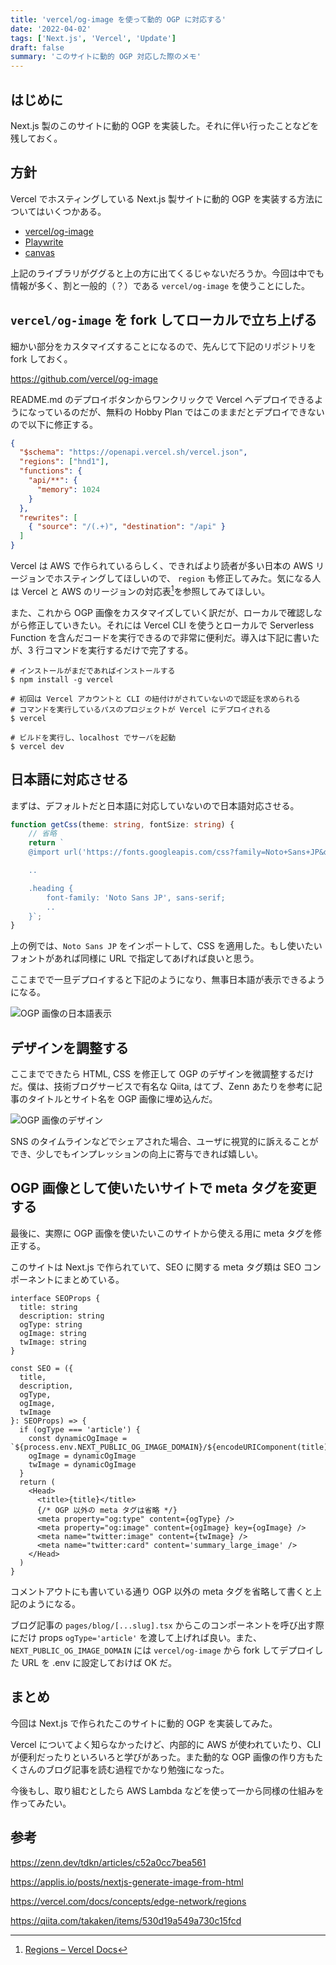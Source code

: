 ```yaml
---
title: 'vercel/og-image を使って動的 OGP に対応する'
date: '2022-04-02'
tags: ['Next.js', 'Vercel', 'Update']
draft: false
summary: 'このサイトに動的 OGP 対応した際のメモ'
---
```


## はじめに

Next.js 製のこのサイトに動的 OGP を実装した。それに伴い行ったことなどを残しておく。

## 方針

Vercel でホスティングしている Next.js 製サイトに動的 OGP を実装する方法についてはいくつかある。

- [vercel/og-image](https://github.com/vercel/og-image)
- [Playwrite](https://playwright.dev/)
- [canvas](https://www.npmjs.com/package/canvas)

上記のライブラリがググると上の方に出てくるじゃないだろうか。今回は中でも情報が多く、割と一般的（？）である `vercel/og-image` を使うことにした。

## `vercel/og-image` を fork してローカルで立ち上げる

細かい部分をカスタマイズすることになるので、先んじて下記のリポジトリを fork しておく。

https://github.com/vercel/og-image

README.md のデプロイボタンからワンクリックで Vercel へデプロイできるようになっているのだが、無料の Hobby Plan ではこのままだとデプロイできないので以下に修正する。

```json:vercel.json {2-3, 6} showLineNumbers
{
  "$schema": "https://openapi.vercel.sh/vercel.json",
  "regions": ["hnd1"],
  "functions": {
    "api/**": {
      "memory": 1024
    }
  },
  "rewrites": [
    { "source": "/(.+)", "destination": "/api" }
  ]
}
```

Vercel は AWS で作られているらしく、できればより読者が多い日本の AWS リージョンでホスティングしてほしいので、 `region` も修正してみた。気になる人は Vercel と AWS のリージョンの対応表[^1]を参照してみてほしい。

また、これから OGP 画像をカスタマイズしていく訳だが、ローカルで確認しながら修正していきたい。それには Vercel CLI を使うとローカルで Serverless Function を含んだコードを実行できるので非常に便利だ。導入は下記に書いたが、3 行コマンドを実行するだけで完了する。

```shell
# インストールがまだであればインストールする
$ npm install -g vercel

# 初回は Vercel アカウントと CLI の紐付けがされていないので認証を求められる
# コマンドを実行しているパスのプロジェクトが Vercel にデプロイされる
$ vercel

# ビルドを実行し、localhost でサーバを起動
$ vercel dev
```

## 日本語に対応させる

まずは、デフォルトだと日本語に対応していないので日本語対応させる。

```ts:api/_lib/template.ts showLineNumbers
function getCss(theme: string, fontSize: string) {
    // 省略
    return `
    @import url('https://fonts.googleapis.com/css?family=Noto+Sans+JP&display=swap');

    ..

    .heading {
        font-family: 'Noto Sans JP', sans-serif;
        ..
    }`;
}
```

上の例では、`Noto Sans JP` をインポートして、CSS を適用した。もし使いたいフォントがあれば同様に URL で指定してあげれば良いと思う。

ここまでで一旦デプロイすると下記のようになり、無事日本語が表示できるようになる。

![OGP 画像の日本語表示](https://i.imgur.com/jcu9b1l.webp)

## デザインを調整する

ここまでできたら HTML, CSS を修正して OGP のデザインを微調整するだけだ。僕は、技術ブログサービスで有名な Qiita, はてブ、Zenn あたりを参考に記事のタイトルとサイト名を OGP 画像に埋め込んだ。

![OGP 画像のデザイン](https://i.imgur.com/z18GTbL.webp)

SNS のタイムラインなどでシェアされた場合、ユーザに視覚的に訴えることができ、少しでもインプレッションの向上に寄与できれば嬉しい。

## OGP 画像として使いたいサイトで meta タグを変更する

最後に、実際に OGP 画像を使いたいこのサイトから使える用に meta タグを修正する。

このサイトは Next.js で作られていて、SEO に関する meta タグ類は SEO コンポーネントにまとめている。

```tsx:components/SEO.tsx showLineNumbers
interface SEOProps {
  title: string
  description: string
  ogType: string
  ogImage: string
  twImage: string
}

const SEO = ({
  title,
  description,
  ogType,
  ogImage,
  twImage
}: SEOProps) => {
  if (ogType === 'article') {
    const dynamicOgImage = `${process.env.NEXT_PUBLIC_OG_IMAGE_DOMAIN}/${encodeURIComponent(title)}`
    ogImage = dynamicOgImage
    twImage = dynamicOgImage
  }
  return (
    <Head>
      <title>{title}</title>
      {/* OGP 以外の meta タグは省略 */}
      <meta property="og:type" content={ogType} />
      <meta property="og:image" content={ogImage} key={ogImage} />
      <meta name="twitter:image" content={twImage} />
      <meta name="twitter:card" content='summary_large_image' />
    </Head>
  )
}
```

コメントアウトにも書いている通り OGP 以外の meta タグを省略して書くと上記のようになる。

ブログ記事の `pages/blog/[...slug].tsx` からこのコンポーネントを呼び出す際にだけ props `ogType='article'` を渡して上げれば良い。また、`NEXT_PUBLIC_OG_IMAGE_DOMAIN` には `vercel/og-image` から fork してデプロイした URL を .env に設定しておけば OK だ。

## まとめ

今回は Next.js で作られたこのサイトに動的 OGP を実装してみた。

Vercel についてよく知らなかったけど、内部的に AWS が使われていたり、CLI が便利だったりといろいろと学びがあった。また動的な OGP 画像の作り方もたくさんのブログ記事を読む過程でかなり勉強になった。

今後もし、取り組むとしたら AWS Lambda などを使って一から同様の仕組みを作ってみたい。

## 参考

https://zenn.dev/tdkn/articles/c52a0cc7bea561

https://applis.io/posts/nextjs-generate-image-from-html

https://vercel.com/docs/concepts/edge-network/regions

https://qiita.com/takaken/items/530d19a549a730c15fcd

[^1]: [Regions – Vercel Docs](https://vercel.com/docs/concepts/edge-network/regions)
